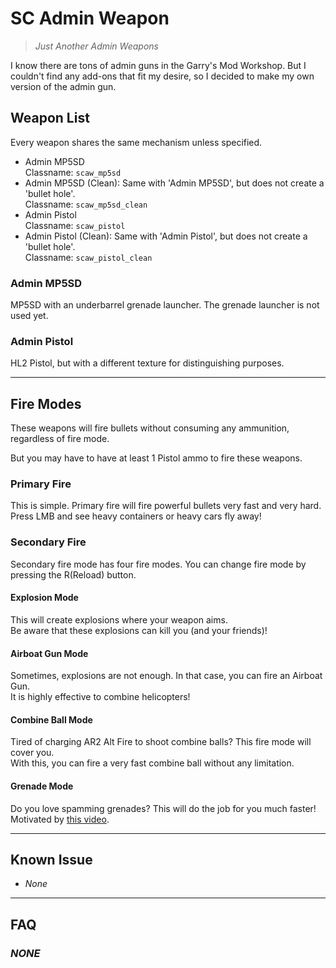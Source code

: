 # SC Admin Weapon

<steam-workshop itemid="3011567266"></steam-workshop>

> *Just Another Admin Weapons*

I know there are tons of admin guns in the Garry's Mod Workshop. But I couldn't find any add-ons that fit my desire, so I decided to make my own version of the admin gun.

## Weapon List

Every weapon shares the same mechanism unless specified.

* Admin MP5SD  
  Classname: `scaw_mp5sd`
* Admin MP5SD (Clean): Same with 'Admin MP5SD', but does not create a 'bullet hole'.  
  Classname: `scaw_mp5sd_clean`
* Admin Pistol  
  Classname: `scaw_pistol`
* Admin Pistol (Clean): Same with 'Admin Pistol', but does not create a 'bullet hole'.  
  Classname: `scaw_pistol_clean`

### Admin MP5SD

MP5SD with an underbarrel grenade launcher. The grenade launcher is not used yet.

### Admin Pistol

HL2 Pistol, but with a different texture for distinguishing purposes.

***

## Fire Modes

These weapons will fire bullets without consuming any ammunition, regardless of fire mode.

But you may have to have at least 1 Pistol ammo to fire these weapons.

### Primary Fire

This is simple. Primary fire will fire powerful bullets very fast and very hard.  
Press LMB and see heavy containers or heavy cars fly away!

### Secondary Fire

Secondary fire mode has four fire modes. You can change fire mode by pressing the R(Reload) button.

#### Explosion Mode

This will create explosions where your weapon aims.  
Be aware that these explosions can kill you (and your friends)!

#### Airboat Gun Mode

Sometimes, explosions are not enough. In that case, you can fire an Airboat Gun.  
It is highly effective to combine helicopters!

#### Combine Ball Mode

Tired of charging AR2 Alt Fire to shoot combine balls? This fire mode will cover you.  
With this, you can fire a very fast combine ball without any limitation.

#### Grenade Mode

Do you love spamming grenades? This will do the job for you much faster!  
Motivated by [this video](http://youtu.be/LJDTgsXsP0k).

***

## Known Issue

* *None*

***

## FAQ

### *NONE*
